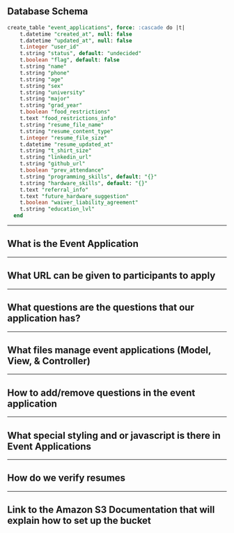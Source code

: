 ## Database Schema
```sql
create_table "event_applications", force: :cascade do |t|
    t.datetime "created_at", null: false
    t.datetime "updated_at", null: false
    t.integer "user_id"
    t.string "status", default: "undecided"
    t.boolean "flag", default: false
    t.string "name"
    t.string "phone"
    t.string "age"
    t.string "sex"
    t.string "university"
    t.string "major"
    t.string "grad_year"
    t.boolean "food_restrictions"
    t.text "food_restrictions_info"
    t.string "resume_file_name"
    t.string "resume_content_type"
    t.integer "resume_file_size"
    t.datetime "resume_updated_at"
    t.string "t_shirt_size"
    t.string "linkedin_url"
    t.string "github_url"
    t.boolean "prev_attendance"
    t.string "programming_skills", default: "{}"
    t.string "hardware_skills", default: "{}"
    t.text "referral_info"
    t.text "future_hardware_suggestion"
    t.boolean "waiver_liability_agreement"
    t.string "education_lvl"
  end
```
---
## What is the Event Application

---
## What URL can be given to participants to apply

---
## What questions are the questions that our application has?

---
## What files manage event applications (Model, View, & Controller)

---
## How to add/remove questions in the event application

---
## What special styling and or javascript is there in Event Applications

---
## How do we verify resumes

---
## Link to the Amazon S3 Documentation that will explain how to set up the bucket

